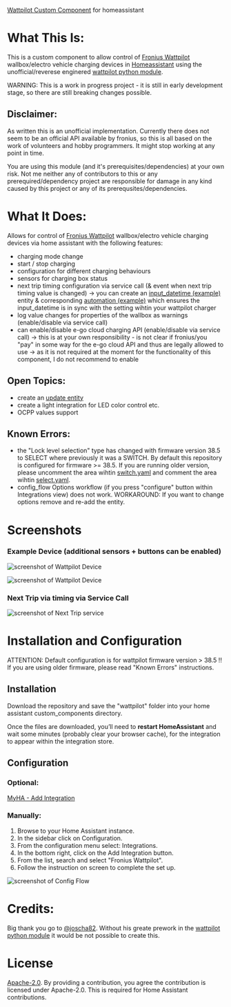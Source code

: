 [Wattpilot Custom Component](https://github.com/mk-maddin/wattpilot-HA) for homeassistant

# What This Is:

This is a custom component to allow control of [Fronius Wattpilot](https://www.fronius.com/en/solar-energy/installers-partners/technical-data/all-products/solutions/fronius-wattpilot/fronius-wattpilot/wattpilot-home-11-j) wallbox/electro vehicle charging devices in [Homeassistant](https://home-assistant.io) using the unofficial/reverese enginered [wattpilot python module](https://github.com/joscha82/wattpilot).

WARNING:
This is a work in progress project - it is still in early development stage, so there are still breaking changes possible.

## Disclaimer:

As written this is an unofficial implementation.
Currently there does not seem to be an official API available by fronius, so this is all based on the work of volunteers and hobby programmers.
It might stop working at any point in time.

You are using this module (and it's prerequisites/dependencies) at your own risk.
Not me neither any of contributors to this or any prerequired/dependency project are responsible for damage in any kind caused by this project or any of its prerequsites/dependencies.

# What It Does:

Allows for control of [Fronius Wattpilot](https://www.fronius.com/en/solar-energy/installers-partners/technical-data/all-products/solutions/fronius-wattpilot/fronius-wattpilot/wattpilot-home-11-j) wallbox/electro vehicle charging devices via home assistant with the following features:

* charging mode change
* start / stop charging
* configuration for different charging behaviours
* sensors for charging box status
* next trip timing configuration via service call (& event when next trip timing value is changed) -> you can create an [input_datetime (example)](packages/wattpilot/wattpilot_input_datetime.yaml) entity & corresponding [automation (example)](packages/wattpilot/wattpilot_automation.yaml) which ensures the input_datetime is in sync with the setting wihtin your wattpilot charger
* log value changes for properties of the wallbox as warnings (enable/disable via service call)
* can enable/disable e-go cloud charging API (enable/disable via service call) -> this is at your own responsibility - is not clear if fronius/you "pay" in some way for the e-go cloud API and thus are legally allowed to use -> as it is not required at the moment for the functionality of this component, I do not recommend to enable

## Open Topics:

* create an [update entity](https://www.home-assistant.io/blog/2022/04/06/release-20224/#introducing-update-entities)
* create a light integration for LED color control etc.
* OCPP values support

## Known Errors:

* the "Lock level selection" type has changed with firmware version 38.5 to SELECT where previously it was a SWITCH. By default this repository is configured for firmware >= 38.5. If you are running older version, please uncomment the area wihtin [switch.yaml](https://github.com/mk-maddin/wattpilot-HA/blob/0d8815a71546bba6ee0f8b7a08453ec346ebb69f/custom_components/wattpilot/switch.yaml#L25) and comment the area wihtin [select.yaml](https://github.com/mk-maddin/wattpilot-HA/blob/0d8815a71546bba6ee0f8b7a08453ec346ebb69f/custom_components/wattpilot/select.yaml#L36).
* config_flow Options workflow (if you press "configure" button within Integrations view) does not work. WORKAROUND: If you want to change options remove and re-add the entity.

# Screenshots

### Example Device (additional sensors + buttons can be enabled)

![screenshot of Wattpilot Device](doc/device_view1.jpg)

![screenshot of Wattpilot Device](doc/device_view2.jpg)

### Next Trip via timing via Service Call

![screenshot of Next Trip service](doc/service_view1.jpg)

# Installation and Configuration

ATTENTION: Default configuration is for wattpilot firmware version > 38.5 !!
If you are using older firmware, please read "Known Errors" instructions.

## Installation

Download the repository and save the "wattpilot" folder into your home assistant custom_components directory.

Once the files are downloaded, you’ll need to **restart HomeAssistant** and wait some minutes (probably clear your browser cache),
for the integration to appear within the integration store.

## Configuration

### Optional:

[MyHA - Add Integration](https://my.home-assistant.io/redirect/config_flow_start?domain=wattpilot)

### Manually:

1. Browse to your Home Assistant instance.
2. In the sidebar click on Configuration.
3. From the configuration menu select: Integrations.
4. In the bottom right, click on the Add Integration button.
5. From the list, search and select "Fronius Wattpilot".
6. Follow the instruction on screen to complete the set up.

![screenshot of Config Flow](doc/config_flow1.jpg)

# Credits:

Big thank you go to [@joscha82](https://github.com/joscha82).
Without his greate prework in the [wattpilot python module](https://github.com/joscha82/wattpilot) it would be not possible to create this.

# License

[Apache-2.0](LICENSE). By providing a contribution, you agree the contribution is licensed under Apache-2.0. This is required for Home Assistant contributions.
